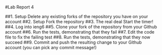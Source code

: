 #Lab Report 4

##1. Setup Delete any existing forks of the repository you have on your account
##2. Setup Fork the repository
##3. The real deal Start the timer!
##4. Log into ieng6
##5. Clone your fork of the repository from your Github account
##6. Run the tests, demonstrating that they fail
##7. Edit the code file to fix the failing test
##8. Run the tests, demonstrating that they now succeed
##9. Commit and push the resulting change to your Github account (you can pick any commit message!)
